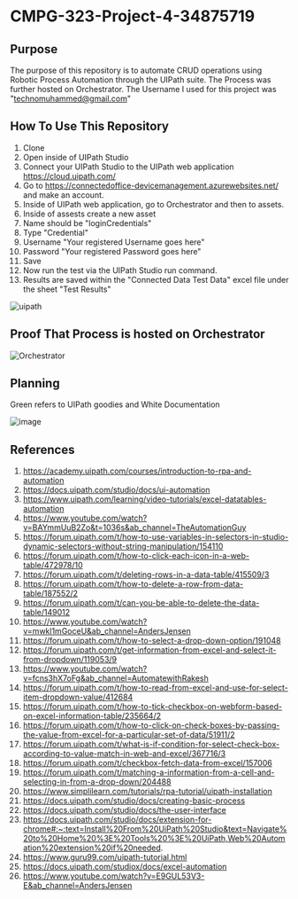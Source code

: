 # CMPG-323-Project-4-34875719
## Purpose

The purpose of this repository is to automate CRUD operations using Robotic Process Automation through the UIPath suite. The Process was further hosted on Orchestrator.
The Username I used for this project was "technomuhammed@gmail.com"

## How To Use This Repository

1. Clone 
2. Open inside of UIPath Studio
3. Connect your UIPath Studio to the UIPath web application https://cloud.uipath.com/
4. Go to https://connectedoffice-devicemanagement.azurewebsites.net/ and make an account.
5. Inside of UIPath web application, go to Orchestrator and then to assets.
6. Inside of assests create a new asset
7. Name should be "loginCredentials"
8. Type "Credential"
9. Username "Your registered Username goes here"
10. Password "Your registered Password goes here"
11. Save
12. Now run the test via the UIPath Studio run command.
13. Results are saved within the "Connected Data Test Data" excel file under the sheet "Test Results"

![uipath](https://user-images.githubusercontent.com/89408796/198224284-b834fa2f-4c09-412e-8d3c-4b3d69f742fe.PNG)

## Proof That Process is hosted on Orchestrator

![Orchestrator](https://user-images.githubusercontent.com/89408796/198226413-40378c84-6edf-46ac-9568-f40e4e396140.PNG)

## Planning

Green refers to UIPath goodies and White Documentation

![image](https://user-images.githubusercontent.com/89408796/198222037-a3a80f73-dc9a-4f1b-8909-b0e7a6cdc9d1.png)

## References

1. https://academy.uipath.com/courses/introduction-to-rpa-and-automation
2. https://docs.uipath.com/studio/docs/ui-automation
3. https://www.uipath.com/learning/video-tutorials/excel-datatables-automation
4. https://www.youtube.com/watch?v=BAYmmUuB2Zo&t=1036s&ab_channel=TheAutomationGuy
5. https://forum.uipath.com/t/how-to-use-variables-in-selectors-in-studio-dynamic-selectors-without-string-manipulation/154110
6. https://forum.uipath.com/t/how-to-click-each-icon-in-a-web-table/472978/10
7. https://forum.uipath.com/t/deleting-rows-in-a-data-table/415509/3
8. https://forum.uipath.com/t/how-to-delete-a-row-from-data-table/187552/2
9. https://forum.uipath.com/t/can-you-be-able-to-delete-the-data-table/149012
10. https://www.youtube.com/watch?v=mwkl1mGoceU&ab_channel=AndersJensen
11. https://forum.uipath.com/t/how-to-select-a-drop-down-option/191048
12. https://forum.uipath.com/t/get-information-from-excel-and-select-it-from-dropdown/119053/9
13. https://www.youtube.com/watch?v=fcns3hX7oFg&ab_channel=AutomatewithRakesh
14. https://forum.uipath.com/t/how-to-read-from-excel-and-use-for-select-item-dropdown-value/412684
15. https://forum.uipath.com/t/how-to-tick-checkbox-on-webform-based-on-excel-information-table/235664/2
16. https://forum.uipath.com/t/how-to-click-on-check-boxes-by-passing-the-value-from-excel-for-a-particular-set-of-data/51911/2
17. https://forum.uipath.com/t/what-is-if-condition-for-select-check-box-according-to-value-match-in-web-and-excel/367716/3
18. https://forum.uipath.com/t/checkbox-fetch-data-from-excel/157006
19. https://forum.uipath.com/t/matching-a-information-from-a-cell-and-selecting-in-from-a-drop-down/204488
20. https://www.simplilearn.com/tutorials/rpa-tutorial/uipath-installation
21. https://docs.uipath.com/studio/docs/creating-basic-process
22. https://docs.uipath.com/studio/docs/the-user-interface
23. https://docs.uipath.com/studio/docs/extension-for-chrome#:~:text=Install%20From%20UiPath%20Studio&text=Navigate%20to%20Home%20%3E%20Tools%20%3E%20UiPath,Web%20Automation%20extension%20if%20needed.
24. https://www.guru99.com/uipath-tutorial.html
25. https://docs.uipath.com/studiox/docs/excel-automation
26. https://www.youtube.com/watch?v=E9GUL53V3-E&ab_channel=AndersJensen
